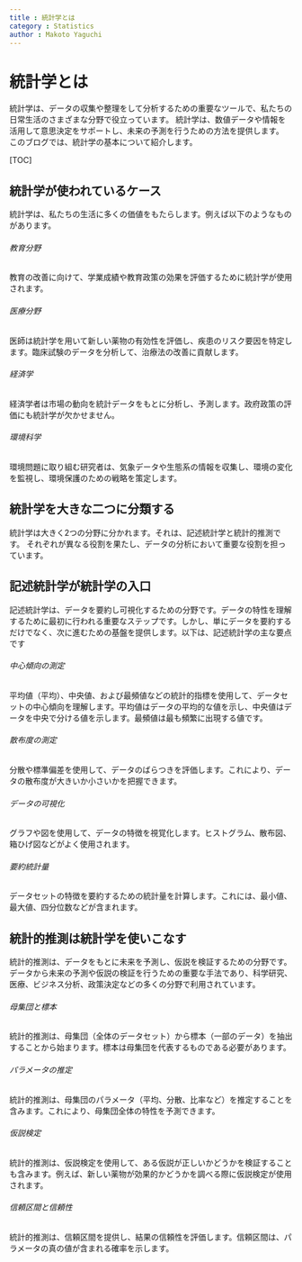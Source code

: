 ```yaml
---
title : 統計学とは
category : Statistics
author : Makoto Yaguchi
---
```


# 統計学とは
統計学は、データの収集や整理をして分析するための重要なツールで、私たちの日常生活のさまざまな分野で役立っています。
統計学は、数値データや情報を活用して意思決定をサポートし、未来の予測を行うための方法を提供します。
このブログでは、統計学の基本について紹介します。

[TOC]

## 統計学が使われているケース
統計学は、私たちの生活に多くの価値をもたらします。例えば以下のようなものがあります。
###### 教育分野
教育の改善に向けて、学業成績や教育政策の効果を評価するために統計学が使用されます。
###### 医療分野
 医師は統計学を用いて新しい薬物の有効性を評価し、疾患のリスク要因を特定します。臨床試験のデータを分析して、治療法の改善に貢献します。
###### 経済学
 経済学者は市場の動向を統計データをもとに分析し、予測します。政府政策の評価にも統計学が欠かせません。
###### 環境科学
 環境問題に取り組む研究者は、気象データや生態系の情報を収集し、環境の変化を監視し、環境保護のための戦略を策定します。

## 統計学を大きな二つに分類する
統計学は大きく2つの分野に分かれます。それは、記述統計学と統計的推測です。
それぞれが異なる役割を果たし、データの分析において重要な役割を担っています。

## 記述統計学が統計学の入口
記述統計学は、データを要約し可視化するための分野です。データの特性を理解するために最初に行われる重要なステップです。しかし、単にデータを要約するだけでなく、次に進むための基盤を提供します。以下は、記述統計学の主な要点です

###### 中心傾向の測定
平均値（平均）、中央値、および最頻値などの統計的指標を使用して、データセットの中心傾向を理解します。平均値はデータの平均的な値を示し、中央値はデータを中央で分ける値を示します。最頻値は最も頻繁に出現する値です。
###### 散布度の測定
分散や標準偏差を使用して、データのばらつきを評価します。これにより、データの散布度が大きいか小さいかを把握できます。
###### データの可視化
グラフや図を使用して、データの特徴を視覚化します。ヒストグラム、散布図、箱ひげ図などがよく使用されます。
###### 要約統計量
データセットの特徴を要約するための統計量を計算します。これには、最小値、最大値、四分位数などが含まれます。


## 統計的推測は統計学を使いこなす
統計的推測は、データをもとに未来を予測し、仮説を検証するための分野です。データから未来の予測や仮説の検証を行うための重要な手法であり、科学研究、医療、ビジネス分析、政策決定などの多くの分野で利用されています。

###### 母集団と標本
統計的推測は、母集団（全体のデータセット）から標本（一部のデータ）を抽出することから始まります。標本は母集団を代表するものである必要があります。
###### パラメータの推定
統計的推測は、母集団のパラメータ（平均、分散、比率など）を推定することを含みます。これにより、母集団全体の特性を予測できます。
###### 仮説検定
統計的推測は、仮説検定を使用して、ある仮説が正しいかどうかを検証することも含みます。例えば、新しい薬物が効果的かどうかを調べる際に仮説検定が使用されます。
###### 信頼区間と信頼性
統計的推測は、信頼区間を提供し、結果の信頼性を評価します。信頼区間は、パラメータの真の値が含まれる確率を示します。


